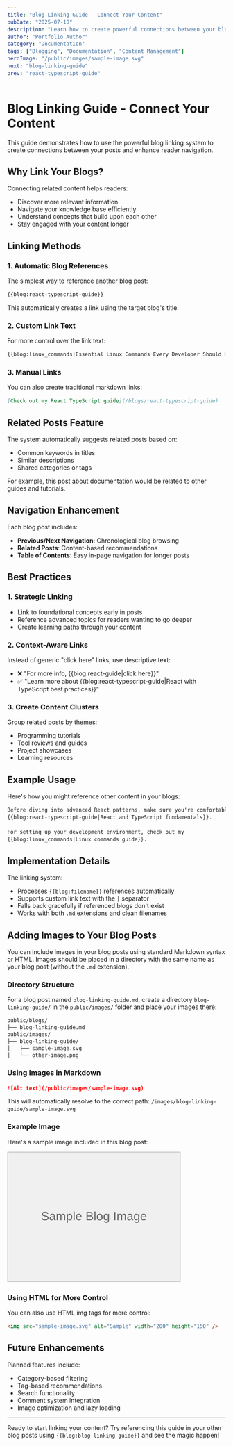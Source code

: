 ```yaml
---
title: "Blog Linking Guide - Connect Your Content"
pubDate: "2025-07-10"
description: "Learn how to create powerful connections between your blog posts using the built-in linking system"
author: "Portfolio Author"
category: "Documentation"
tags: ["Blogging", "Documentation", "Content Management"]
heroImage: "/public/images/sample-image.svg"
next: "blog-linking-guide"
prev: "react-typescript-guide"
---
```


# Blog Linking Guide - Connect Your Content

This guide demonstrates how to use the powerful blog linking system to create connections between your posts and enhance reader navigation.

## Why Link Your Blogs?

Connecting related content helps readers:

- Discover more relevant information
- Navigate your knowledge base efficiently
- Understand concepts that build upon each other
- Stay engaged with your content longer

## Linking Methods

### 1. Automatic Blog References

The simplest way to reference another blog post:

```markdown
{{blog:react-typescript-guide}}
```

This automatically creates a link using the target blog's title.

### 2. Custom Link Text

For more control over the link text:

```markdown
{{blog:linux_commands|Essential Linux Commands Every Developer Should Know}}
```

### 3. Manual Links

You can also create traditional markdown links:

```markdown
[Check out my React TypeScript guide](/blogs/react-typescript-guide)
```

## Related Posts Feature

The system automatically suggests related posts based on:

- Common keywords in titles
- Similar descriptions
- Shared categories or tags

For example, this post about documentation would be related to other guides and tutorials.

## Navigation Enhancement

Each blog post includes:

- **Previous/Next Navigation**: Chronological blog browsing
- **Related Posts**: Content-based recommendations
- **Table of Contents**: Easy in-page navigation for longer posts

## Best Practices

### 1. Strategic Linking

- Link to foundational concepts early in posts
- Reference advanced topics for readers wanting to go deeper
- Create learning paths through your content

### 2. Context-Aware Links

Instead of generic "click here" links, use descriptive text:

- ❌ "For more info, {{blog:react-guide|click here}}"
- ✅ "Learn more about {{blog:react-typescript-guide|React with TypeScript best practices}}"

### 3. Create Content Clusters

Group related posts by themes:

- Programming tutorials
- Tool reviews and guides
- Project showcases
- Learning resources

## Example Usage

Here's how you might reference other content in your blogs:

```markdown
Before diving into advanced React patterns, make sure you're comfortable with 
{{blog:react-typescript-guide|React and TypeScript fundamentals}}.

For setting up your development environment, check out my 
{{blog:linux_commands|Linux commands guide}}.
```

## Implementation Details

The linking system:

- Processes `{{blog:filename}}` references automatically
- Supports custom link text with the `|` separator
- Falls back gracefully if referenced blogs don't exist
- Works with both `.md` extensions and clean filenames

## Adding Images to Your Blog Posts

You can include images in your blog posts using standard Markdown syntax or HTML. Images should be placed in a directory with the same name as your blog post (without the `.md` extension).

### Directory Structure

For a blog post named `blog-linking-guide.md`, create a directory `blog-linking-guide/` in the `public/images/` folder and place your images there:

```text
public/blogs/
├── blog-linking-guide.md
public/images/
├── blog-linking-guide/
│   ├── sample-image.svg
│   └── other-image.png
```

### Using Images in Markdown

```markdown
![Alt text](/public/images/sample-image.svg)
```

This will automatically resolve to the correct path: `/images/blog-linking-guide/sample-image.svg`

### Example Image

Here's a sample image included in this blog post:

![Sample Blog Image](/public/images/sample-image.svg)

### Using HTML for More Control

You can also use HTML img tags for more control:

```html
<img src="sample-image.svg" alt="Sample" width="200" height="150" />
```

## Future Enhancements

Planned features include:

- Category-based filtering
- Tag-based recommendations
- Search functionality
- Comment system integration
- Image optimization and lazy loading

---

Ready to start linking your content? Try referencing this guide in your other blog posts using `{{blog:blog-linking-guide}}` and see the magic happen!
